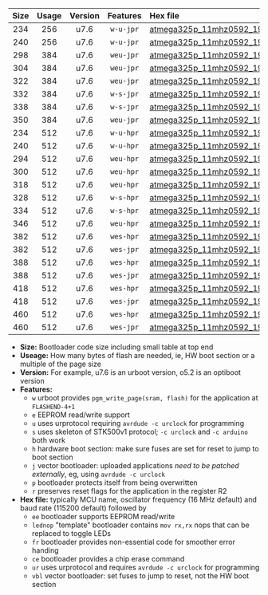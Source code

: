 |Size|Usage|Version|Features|Hex file|
|:-:|:-:|:-:|:-:|:--|
|234|256|u7.6|`w-u-jpr`|[atmega325p_11mhz0592_19200bps_ur_vbl.hex](https://raw.githubusercontent.com/stefanrueger/urboot/main/atmega325p_11mhz0592_19200bps_ur_vbl.hex)|
|240|256|u7.6|`w-u-jpr`|[atmega325p_11mhz0592_19200bps_lednop_ur_vbl.hex](https://raw.githubusercontent.com/stefanrueger/urboot/main/atmega325p_11mhz0592_19200bps_lednop_ur_vbl.hex)|
|298|384|u7.6|`weu-jpr`|[atmega325p_11mhz0592_19200bps_ee_ur_vbl.hex](https://raw.githubusercontent.com/stefanrueger/urboot/main/atmega325p_11mhz0592_19200bps_ee_ur_vbl.hex)|
|304|384|u7.6|`weu-jpr`|[atmega325p_11mhz0592_19200bps_ee_lednop_ur_vbl.hex](https://raw.githubusercontent.com/stefanrueger/urboot/main/atmega325p_11mhz0592_19200bps_ee_lednop_ur_vbl.hex)|
|322|384|u7.6|`weu-jpr`|[atmega325p_11mhz0592_19200bps_ee_lednop_fr_ur_vbl.hex](https://raw.githubusercontent.com/stefanrueger/urboot/main/atmega325p_11mhz0592_19200bps_ee_lednop_fr_ur_vbl.hex)|
|332|384|u7.6|`w-s-jpr`|[atmega325p_11mhz0592_19200bps_vbl.hex](https://raw.githubusercontent.com/stefanrueger/urboot/main/atmega325p_11mhz0592_19200bps_vbl.hex)|
|338|384|u7.6|`w-s-jpr`|[atmega325p_11mhz0592_19200bps_lednop_vbl.hex](https://raw.githubusercontent.com/stefanrueger/urboot/main/atmega325p_11mhz0592_19200bps_lednop_vbl.hex)|
|350|384|u7.6|`weu-jpr`|[atmega325p_11mhz0592_19200bps_ee_lednop_fr_ce_ur_vbl.hex](https://raw.githubusercontent.com/stefanrueger/urboot/main/atmega325p_11mhz0592_19200bps_ee_lednop_fr_ce_ur_vbl.hex)|
|234|512|u7.6|`w-u-hpr`|[atmega325p_11mhz0592_19200bps_ur.hex](https://raw.githubusercontent.com/stefanrueger/urboot/main/atmega325p_11mhz0592_19200bps_ur.hex)|
|240|512|u7.6|`w-u-hpr`|[atmega325p_11mhz0592_19200bps_lednop_ur.hex](https://raw.githubusercontent.com/stefanrueger/urboot/main/atmega325p_11mhz0592_19200bps_lednop_ur.hex)|
|294|512|u7.6|`weu-hpr`|[atmega325p_11mhz0592_19200bps_ee_ur.hex](https://raw.githubusercontent.com/stefanrueger/urboot/main/atmega325p_11mhz0592_19200bps_ee_ur.hex)|
|300|512|u7.6|`weu-hpr`|[atmega325p_11mhz0592_19200bps_ee_lednop_ur.hex](https://raw.githubusercontent.com/stefanrueger/urboot/main/atmega325p_11mhz0592_19200bps_ee_lednop_ur.hex)|
|318|512|u7.6|`weu-hpr`|[atmega325p_11mhz0592_19200bps_ee_lednop_fr_ur.hex](https://raw.githubusercontent.com/stefanrueger/urboot/main/atmega325p_11mhz0592_19200bps_ee_lednop_fr_ur.hex)|
|328|512|u7.6|`w-s-hpr`|[atmega325p_11mhz0592_19200bps.hex](https://raw.githubusercontent.com/stefanrueger/urboot/main/atmega325p_11mhz0592_19200bps.hex)|
|334|512|u7.6|`w-s-hpr`|[atmega325p_11mhz0592_19200bps_lednop.hex](https://raw.githubusercontent.com/stefanrueger/urboot/main/atmega325p_11mhz0592_19200bps_lednop.hex)|
|346|512|u7.6|`weu-hpr`|[atmega325p_11mhz0592_19200bps_ee_lednop_fr_ce_ur.hex](https://raw.githubusercontent.com/stefanrueger/urboot/main/atmega325p_11mhz0592_19200bps_ee_lednop_fr_ce_ur.hex)|
|382|512|u7.6|`wes-hpr`|[atmega325p_11mhz0592_19200bps_ee.hex](https://raw.githubusercontent.com/stefanrueger/urboot/main/atmega325p_11mhz0592_19200bps_ee.hex)|
|382|512|u7.6|`wes-jpr`|[atmega325p_11mhz0592_19200bps_ee_vbl.hex](https://raw.githubusercontent.com/stefanrueger/urboot/main/atmega325p_11mhz0592_19200bps_ee_vbl.hex)|
|388|512|u7.6|`wes-hpr`|[atmega325p_11mhz0592_19200bps_ee_lednop.hex](https://raw.githubusercontent.com/stefanrueger/urboot/main/atmega325p_11mhz0592_19200bps_ee_lednop.hex)|
|388|512|u7.6|`wes-jpr`|[atmega325p_11mhz0592_19200bps_ee_lednop_vbl.hex](https://raw.githubusercontent.com/stefanrueger/urboot/main/atmega325p_11mhz0592_19200bps_ee_lednop_vbl.hex)|
|418|512|u7.6|`wes-hpr`|[atmega325p_11mhz0592_19200bps_ee_lednop_fr.hex](https://raw.githubusercontent.com/stefanrueger/urboot/main/atmega325p_11mhz0592_19200bps_ee_lednop_fr.hex)|
|418|512|u7.6|`wes-jpr`|[atmega325p_11mhz0592_19200bps_ee_lednop_fr_vbl.hex](https://raw.githubusercontent.com/stefanrueger/urboot/main/atmega325p_11mhz0592_19200bps_ee_lednop_fr_vbl.hex)|
|460|512|u7.6|`wes-hpr`|[atmega325p_11mhz0592_19200bps_ee_lednop_fr_ce.hex](https://raw.githubusercontent.com/stefanrueger/urboot/main/atmega325p_11mhz0592_19200bps_ee_lednop_fr_ce.hex)|
|460|512|u7.6|`wes-jpr`|[atmega325p_11mhz0592_19200bps_ee_lednop_fr_ce_vbl.hex](https://raw.githubusercontent.com/stefanrueger/urboot/main/atmega325p_11mhz0592_19200bps_ee_lednop_fr_ce_vbl.hex)|

- **Size:** Bootloader code size including small table at top end
- **Useage:** How many bytes of flash are needed, ie, HW boot section or a multiple of the page size
- **Version:** For example, u7.6 is an urboot version, o5.2 is an optiboot version
- **Features:**
  + `w` urboot provides `pgm_write_page(sram, flash)` for the application at `FLASHEND-4+1`
  + `e` EEPROM read/write support
  + `u` uses urprotocol requiring `avrdude -c urclock` for programming
  + `s` uses skeleton of STK500v1 protocol; `-c urclock` and `-c arduino` both work
  + `h` hardware boot section: make sure fuses are set for reset to jump to boot section
  + `j` vector bootloader: uploaded applications *need to be patched externally*, eg, using `avrdude -c urclock`
  + `p` bootloader protects itself from being overwritten
  + `r` preserves reset flags for the application in the register R2
- **Hex file:** typically MCU name, oscillator frequency (16 MHz default) and baud rate (115200 default) followed by
  + `ee` bootloader supports EEPROM read/write
  + `lednop` "template" bootloader contains `mov rx,rx` nops that can be replaced to toggle LEDs
  + `fr` bootloader provides non-essential code for smoother error handing
  + `ce` bootloader provides a chip erase command
  + `ur` uses urprotocol and requires `avrdude -c urclock` for programming
  + `vbl` vector bootloader: set fuses to jump to reset, not the HW boot section
